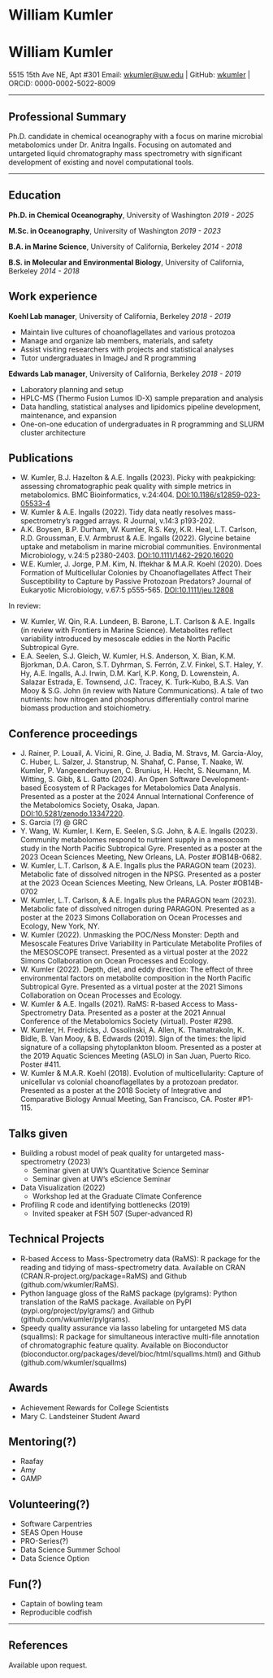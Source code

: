 William Kumler
================

# William Kumler

5515 15th Ave NE, Apt \#301 Email: <wkumler@uw.edu> \| GitHub:
[wkumler](https://github.com/wkumler) \| ORCiD: 0000-0002-5022-8009

------------------------------------------------------------------------

## Professional Summary

Ph.D. candidate in chemical oceanography with a focus on marine
microbial metabolomics under Dr. Anitra Ingalls. Focusing on automated
and untargeted liquid chromatography mass spectrometry with significant
development of existing and novel computational tools.

------------------------------------------------------------------------

## Education

**Ph.D. in Chemical Oceanography**, University of Washington *2019 -
2025*

**M.Sc. in Oceanography**, University of Washington *2019 - 2023*

**B.A. in Marine Science**, University of California, Berkeley *2014 -
2018*

**B.S. in Molecular and Environmental Biology**, University of
California, Berkeley *2014 - 2018*

## Work experience

**Koehl Lab manager**, University of California, Berkeley *2018 - 2019*

- Maintain live cultures of choanoflagellates and various protozoa
- Manage and organize lab members, materials, and safety
- Assist visiting researchers with projects and statistical analyses
- Tutor undergraduates in ImageJ and R programming

**Edwards Lab manager**, University of California, Berkeley *2018 -
2019*

- Laboratory planning and setup
- HPLC-MS (Thermo Fusion Lumos ID-X) sample preparation and analysis
- Data handling, statistical analyses and lipidomics pipeline
  development, maintenance, and expansion
- One-on-one education of undergraduates in R programming and SLURM
  cluster architecture

## Publications

- W. Kumler, B.J. Hazelton & A.E. Ingalls (2023). Picky with
  peakpicking: assessing chromatographic peak quality with simple
  metrics in metabolomics. BMC Bioinformatics, v.24:404.
  <DOI:10.1186/s12859-023-05533-4>
- W. Kumler & A.E. Ingalls (2022). Tidy data neatly resolves
  mass-spectrometry’s ragged arrays. R Journal, v.14:3 p193-202.
- A.K. Boysen, B.P. Durham, W. Kumler, R.S. Key, K.R. Heal, L.T.
  Carlson, R.D. Groussman, E.V. Armbrust & A.E. Ingalls (2022). Glycine
  betaine uptake and metabolism in marine microbial communities.
  Environmental Microbiology, v.24:5 p2380-2403.
  <DOI:10.1111/1462-2920.16020>
- W.E. Kumler, J. Jorge, P.M. Kim, N. Iftekhar & M.A.R. Koehl (2020).
  Does Formation of Multicellular Colonies by Choanoflagellates Affect
  Their Susceptibility to Capture by Passive Protozoan Predators?
  Journal of Eukaryotic Microbiology, v.67:5 p555-565.
  <DOI:10.1111/jeu.12808>

In review:

- W. Kumler, W. Qin, R.A. Lundeen, B. Barone, L.T. Carlson & A.E.
  Ingalls (in review with Frontiers in Marine Science). Metabolites
  reflect variability introduced by mesoscale eddies in the North
  Pacific Subtropical Gyre.
- E.A. Seelen, S.J. Gleich, W. Kumler, H.S. Anderson, X. Bian, K.M.
  Bjorkman, D.A. Caron, S.T. Dyhrman, S. Ferrón, Z.V. Finkel, S.T.
  Haley, Y. Hy, A.E. Ingalls, A.J. Irwin, D.M. Karl, K.P. Kong, D.
  Lowenstein, A. Salazar Estrada, E. Townsend, J.C. Tracey, K.
  Turk-Kubo, B.A.S. Van Mooy & S.G. John (in review with Nature
  Communications). A tale of two nutrients: how nitrogen and phosphorus
  differentially control marine biomass production and stoichiometry.

## Conference proceedings

- J. Rainer, P. Louail, A. Vicini, R. Gine, J. Badia, M. Stravs, M.
  Garcia-Aloy, C. Huber, L. Salzer, J. Stanstrup, N. Shahaf, C.
  Panse, T. Naake, W. Kumler, P. Vangeenderhuysen, C. Brunius, H.
  Hecht, S. Neumann, M. Witting, S. Gibb, & L. Gatto (2024). An Open
  Software Development-based Ecosystem of R Packages for Metabolomics
  Data Analysis. Presented as a poster at the 2024 Annual International
  Conference of the Metabolomics Society, Osaka, Japan.
  <DOI:10.5281/zenodo.13347220>.
- S. Garcia (?) @ GRC
- Y. Wang, W. Kumler, I. Kern, E. Seelen, S.G. John, & A.E. Ingalls
  (2023). Community metabolomes respond to nutrient supply in a mesocosm
  study in the North Pacific Subtropical Gyre. Presented as a poster at
  the 2023 Ocean Sciences Meeting, New Orleans, LA. Poster \#OB14B-0682.
- W. Kumler, L.T. Carlson, & A.E. Ingalls plus the PARAGON team (2023).
  Metabolic fate of dissolved nitrogen in the NPSG. Presented as a
  poster at the 2023 Ocean Sciences Meeting, New Orleans, LA. Poster
  \#OB14B-0702
- W. Kumler, L.T. Carlson, & A.E. Ingalls plus the PARAGON team (2023).
  Metabolic fate of dissolved nitrogen during PARAGON. Presented as a
  poster at the 2023 Simons Collaboration on Ocean Processes and
  Ecology, New York, NY.
- W. Kumler (2022). Unmasking the POC/Ness Monster: Depth and Mesoscale
  Features Drive Variability in Particulate Metabolite Profiles of the
  MESOSCOPE transect. Presented as a virtual poster at the 2022 Simons
  Collaboration on Ocean Processes and Ecology.
- W. Kumler (2022). Depth, diel, and eddy direction: The effect of three
  environmental factors on metabolite composition in the North Pacific
  Subtropical Gyre. Presented as a virtual poster at the 2021 Simons
  Collaboration on Ocean Processes and Ecology.
- W. Kumler & A.E. Ingalls (2021). RaMS: R-based Access to
  Mass-Spectrometry Data. Presented as a poster at the 2021 Annual
  Conference of the Metabolomics Society (virtual). Poster \#298.
- W. Kumler, H. Fredricks, J. Ossolinski, A. Allen, K. Thamatrakoln, K.
  Bidle, B. Van Mooy, & B. Edwards (2019). Sign of the times: the lipid
  signature of a collapsing phytoplankton bloom. Presented as a poster
  at the 2019 Aquatic Sciences Meeting (ASLO) in San Juan, Puerto Rico.
  Poster \#411.
- W. Kumler & M.A.R. Koehl (2018). Evolution of multicellularity:
  Capture of unicellular vs colonial choanoflagellates by a protozoan
  predator. Presented as a poster at the 2018 Society of Integrative and
  Comparative Biology Annual Meeting, San Francisco, CA. Poster
  \#P1-115.

## Talks given

- Building a robust model of peak quality for untargeted
  mass-spectrometry (2023)
  - Seminar given at UW’s Quantitative Science Seminar
  - Seminar given at UW’s eScience Seminar
- Data Visualization (2022)
  - Workshop led at the Graduate Climate Conference
- Profiling R code and identifying bottlenecks (2019)
  - Invited speaker at FSH 507 (Super-advanced R)

## Technical Projects

- R-based Access to Mass-Spectrometry data (RaMS): R package for the
  reading and tidying of mass-spectrometry data. Available on CRAN
  (CRAN.R-project.org/package=RaMS) and Github
  (github.com/wkumler/RaMS).
- Python language gloss of the RaMS package (pylgrams): Python
  translation of the RaMS package. Available on PyPI
  (pypi.org/project/pylgrams/) and Github (github.com/wkumler/pylgrams).
- Speedy quality assurance via lasso labeling for untargeted MS data
  (squallms): R package for simultaneous interactive multi-file
  annotation of chromatographic feature quality. Available on
  Bioconductor (bioconductor.org/packages/devel/bioc/html/squallms.html)
  and Github (github.com/wkumler/squallms)

## Awards

- Achievement Rewards for College Scientists
- Mary C. Landsteiner Student Award

## Mentoring(?)

- Raafay
- Amy
- GAMP

## Volunteering(?)

- Software Carpentries
- SEAS Open House
- PRO-Series(?)
- Data Science Summer School
- Data Science Option

## Fun(?)

- Captain of bowling team
- Reproducible codfish

------------------------------------------------------------------------

## References

Available upon request.
